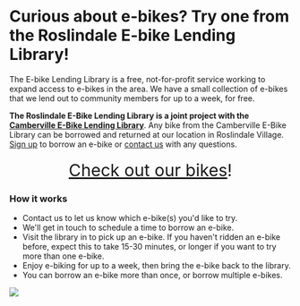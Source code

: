 # Curious about e-bikes? Try one from the Roslindale E-bike Lending Library!

The E-bike Lending Library is a free, not-for-profit service working to expand access to e-bikes in the area. We have a small collection of e-bikes that we lend out to community members for up to a week, for free.

**The Roslindale E-Bike Lending Library is a joint project with the [Camberville
E-Bike Lending Library](https://camberville.ebikelibrary.org)**. Any bike from the Camberville E-Bike Library can be 
borrowed and returned at our location in Roslindale Village. [Sign up](https://forms.gle/WkBo3KS4jfbQtgAr7) to borrow an e-bike or
[contact us](mailto:roslindale@ebikelibrary.org) with any questions.


<div style="text-align: center; font-size: 30px; margin: 20px"><a href="https://camberville.ebikelibrary.org/our-bikes/">Check out our bikes</a>!</div>

### How it works

* Contact us to let us know which e-bike(s) you'd like to try.
* We'll get in touch to schedule a time to borrow an e-bike.
* Visit the library in to pick up an e-bike. If you haven't
    ridden an e-bike before, expect this to take 15-30 minutes, or
    longer if you want to try more than one e-bike.
* Enjoy e-biking for up to a week, then bring the e-bike back to the
    library.
* You can borrow an e-bike more than once, or borrow multiple e-bikes.

<img src="/img/library-locations.png" />
